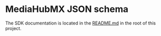 # MediaHubMX JSON schema

The SDK documentation is located in the [README.md](https://github.com/MediaHubMX/mediahubmx-js#readme) in the root of this project.
